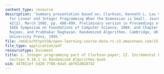 ```yaml
---
content_type: resource
description: 'Summary presentation based on: Clarkson, Kenneth L. Las Vegas Algorithms
  for Linear and Integer Programming When the Dimension is Small. Journal of the ACM
  42(2), March 1995, pp. 488-499. Preliminary version in Proceedings of the 29th Annual
  IEEE Symposium on Foundations of Computer Science, 1988. and Chapter 9 of: Motwani,
  Rajeev, and Prabhakar Raghavan. Randomized Algorithms. Cambridge, UK: Cambridge
  University Press, 1995.'
file: /media/https%3A/open-learning-course-data-rc.s3.amazonaws.com/15-099-readings-in-optimization-fall-2003/447811ef5d267f866da5abf01d028742_ses3_book.pdf
file_type: application/pdf
resourcetype: Document
title: I. Integer programming part of Clarkson-paper; II. Incremental Linear Programming,
  Section 9.10.1 in Randomized Algorithms-book
uid: 447811ef-5d26-7f86-6da5-abf01d028742
---
```

